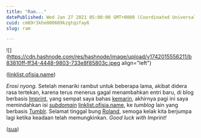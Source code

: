 ```yaml
---
title: "Ram..."
datePublished: Wed Jan 27 2021 05:00:00 GMT+0000 (Coordinated Universal Time)
cuid: cm89r3khe000609kzgtqsfay6
slug: ram

---
```


![](https://cdn.hashnode.com/res/hashnode/image/upload/v1742015556211/b83810ff-ff34-4448-9803-733e8f85803c.jpeg align="left")

([linklist.ofisia.name](http://linklist.ofisia.name))

*Erosi nyong.* Setelah menariki rambut untuk beberapa lama, akibat didera rasa tertekan, karena terus menerus gagal menambahkan entri baru, di blog berbasis [Imprint](https://imprint.to), yang sempat saya bahas [kemarin](/lam), akhirnya pagi ini saya memindahkan isi [*subdomain*](https://en.wikipedia.org/wiki/Subdomain) [linklist.ofisia.name](http://linklist.ofisia.name), ke *tumblog* lain yang berbasis [Tumblr](https://tumblr.com). Selamat tinggal bung [Roland](https://rolandshen.com), semoga kelak kita berjumpa lagi ketika keadaan telah memungkinkan. *Good luck with Imprint!*

([sua](https://sua.ist))